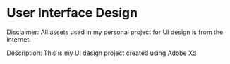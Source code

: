 # User Interface Design

Disclaimer: All assets used in my personal project for UI design is from the internet.

Description: This is my UI design project created using Adobe Xd
